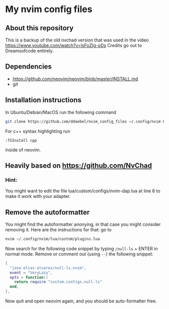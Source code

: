 # My nvim config files
## About this repository
This is a backup of the old nvchad version that was used in the video https://www.youtube.com/watch?v=lsFoZIg-oDs 
Credits go out to Dreamsofcode entirely. 
## Dependencies

- https://github.com/neovim/neovim/blob/master/INSTALL.md
- git

## Installation instructions
In Ubuntu/Debian/MacOS run the following command 
``` bash
git clone https://github.com/ddoebel/nvim_config_files ~/.config/nvim && nvim
```
For c++ syntax highlighting run 
```
:TSInstall cpp
```
inside of neovim. 
## Heavily based on https://github.com/NvChad


### Hint: 
You might want to edit the file lua/custom/configs/nvim-dap.lua at line 6 to make it work with your adapter. 

## Remove the autoformatter
You might find the autoformatter anonying, in that case you might consider removing it. Here are the instructions for that:
go to 
```bash
nvim ~/.config/nvim/lua/custom/plugins.lua
```
Now search for the following code snippet by typing `/null-ls` + ENTER in normal mode. 
Remove or comment out (using `--`) the following snippet: 
```lua
{
  "jose-elias-alvarez/null-ls.nvim",
  event = "VeryLazy",
  opts = function()
    return require "custom.configs.null-ls"
  end,
},
```
Now quit and open neovim again, and you should be auto-formatter free. 

